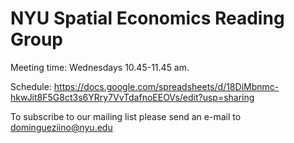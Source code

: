 # NYU Spatial Economics Reading Group

Meeting time: Wednesdays 10.45-11.45 am.

Schedule:
https://docs.google.com/spreadsheets/d/18DiMbnmc-hkwJit8F5G8ct3s6YRry7VvTdafnoEEOVs/edit?usp=sharing

To subscribe to our mailing list please send an e-mail to domingueziino@nyu.edu
